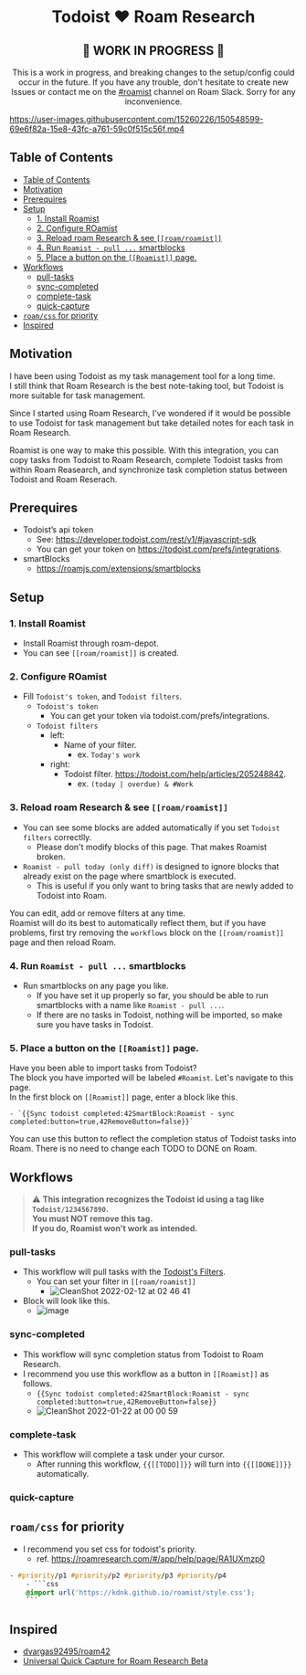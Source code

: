 <div align="center">
  <h1>Todoist ❤️ Roam Research</h1>
  <h2>🚧 WORK IN PROGRESS 🚧</h2>
  <p>
  This is a work in progress, and breaking changes to the setup/config could occur in the future. 
  If you have any trouble, don't hesitate to create new Issues or contact me on the <a href="https://roamresearch.slack.com/archives/C03318RAN72">#roamist</a> channel on Roam Slack. Sorry for any inconvenience.
  </p>
</div>

https://user-images.githubusercontent.com/15260226/150548599-69e6f82a-15e8-43fc-a761-59c0f515c56f.mp4

## Table of Contents

- [Table of Contents](#table-of-contents)
- [Motivation](#motivation)
- [Prerequires](#prerequires)
- [Setup](#setup)
  - [1. Install Roamist](#1.-install-roamist)
  - [2. Configure ROamist](#2.-configure-roamist)
  - [3. Reload roam Research & see `[[roam/roamist]]`](#3.-reload-roam-research-&-see-`[[roam/roamist]]`)
  - [4. Run `Roamist - pull ...` smartblocks](#4.-run-`roamist---pull-...`-smartblocks)
  - [5. Place a button on the `[[Roamist]]` page.](#5.-place-a-button-on-the-`[[roamist]]`-page.)
- [Workflows](#workflows)
  - [pull-tasks](#pull-tasks)
  - [sync-completed](#sync-completed)
  - [complete-task](#complete-task)
  - [quick-capture](#quick-capture)
- [`roam/css` for priority](#`roam/css`-for-priority)
- [Inspired](#inspired)

## Motivation

I have been using Todoist as my task management tool for a long time.  
I still think that Roam Research is the best note-taking tool, but Todoist is more suitable for task management.

Since I started using Roam Research, I've wondered if it would be possible to use Todoist for task management but take detailed notes for each task in Roam Research.

Roamist is one way to make this possible. With this integration, you can copy tasks from Todoist to Roam Research, complete Todoist tasks from within Roam Reasearch, and synchronize task completion status between Todoist and Roam Reserach.

## Prerequires

- Todoist’s api token
  - See: https://developer.todoist.com/rest/v1/#javascript-sdk
  - You can get your token on https://todoist.com/prefs/integrations.
- smartBlocks
  - https://roamjs.com/extensions/smartblocks

## Setup

### 1. Install Roamist

- Install Roamist through roam-depot.
- You can see `[[roam/roamist]]` is created.

### 2. Configure ROamist

- Fill `Todoist's token`, and `Todoist filters`.
  - `Todoist's token`
    - You can get your token via todoist.com/prefs/integrations.
  - `Todoist filters`
    - left:
      - Name of your filter.
        - ex. `Today's work`
    - right:
      - Todoist filter. https://todoist.com/help/articles/205248842.
        - ex. `(today | overdue) & #Work`

### 3. Reload roam Research & see `[[roam/roamist]]`

- You can see some blocks are added automatically if you set `Todoist filters` correctlly.
  - Please don't modify blocks of this page. That makes Roamist broken.
- `Roamist - pull today (only diff)` is designed to ignore blocks that already exist on the page where smartblock is executed.
  - This is useful if you only want to bring tasks that are newly added to Todoist into Roam.

You can edit, add or remove filters at any time.  
Roamist will do its best to automatically reflect them, but if you have problems, first try removing the `workflows` block on the `[[roam/roamist]]` page and then reload Roam.

### 4. Run `Roamist - pull ...` smartblocks

- Run smartblocks on any page you like.
  - If you have set it up properly so far, you should be able to run smartblocks with a name like `Roamist - pull ...`.
  - If there are no tasks in Todoist, nothing will be imported, so make sure you have tasks in Todoist.

### 5. Place a button on the `[[Roamist]]` page.

Have you been able to import tasks from Todoist?  
The block you have imported will be labeled `#Roamist`. Let's navigate to this page.  
In the first block on `[[Roamist]]` page, enter a block like this.

```
- `{{Sync todoist completed:42SmartBlock:Roamist - sync completed:button=true,42RemoveButton=false}}`
```

You can use this button to reflect the completion status of Todoist tasks into Roam.
There is no need to change each TODO to DONE on Roam.

## Workflows

> :warning: **This integration recognizes the Todoist id using a tag like `Todoist/1234567890`.**  
> **You must NOT remove this tag.**  
> **If you do, Roamist won't work as intended.**

### pull-tasks

- This workflow will pull tasks with the [Todoist's Filters](https://todoist.com/help/articles/introduction-to-filters).
  - You can set your filter in `[[roam/roamist]]`
    - ![CleanShot 2022-02-12 at 02 46 41](https://user-images.githubusercontent.com/15260226/153642825-b1afc320-2204-4783-ba60-a52fa64115a5.png)
- Block will look like this.
  - ![image](https://user-images.githubusercontent.com/15260226/150467089-d564ebe3-cded-4bfe-860e-c6e032b93cd2.png)

### sync-completed

- This workflow will sync completion status from Todoist to Roam Research.
- I recommend you use this workflow as a button in `[[Roamist]]` as follows.
  - `{{Sync todoist completed:42SmartBlock:Roamist - sync completed:button=true,42RemoveButton=false}}`
  - ![CleanShot 2022-01-22 at 00 00 59](https://user-images.githubusercontent.com/15260226/150549391-3d993f6d-2edd-4e8f-bc8b-e7440a4e2236.png)

### complete-task

- This workflow will complete a task under your cursor.
  - After running this workflow, `{{[[TODO]]}}` will turn into `{{[[DONE]]}}` automatically.

### quick-capture

## `roam/css` for priority

- I recommend you set css for todoist's priority.
  - ref. https://roamresearch.com/#/app/help/page/RA1UXmzp0

````css
- #priority/p1 #priority/p2 #priority/p3 #priority/p4
    - ```css
    @import url('https://kdnk.github.io/roamist/style.css');
    ```
````

## Inspired

- [dvargas92495/roam42](https://github.com/dvargas92495/roam42)
- [Universal Quick Capture for Roam Research Beta](https://github.com/dvargas92495/SmartBlocks/issues/187)
